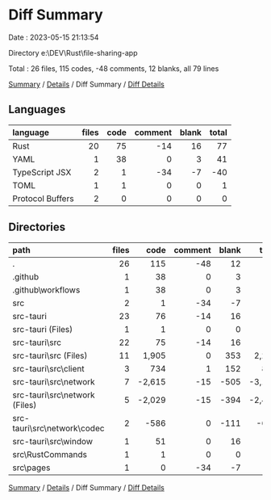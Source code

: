 # Diff Summary

Date : 2023-05-15 21:13:54

Directory e:\\DEV\\Rust\\file-sharing-app

Total : 26 files,  115 codes, -48 comments, 12 blanks, all 79 lines

[Summary](results.md) / [Details](details.md) / Diff Summary / [Diff Details](diff-details.md)

## Languages
| language | files | code | comment | blank | total |
| :--- | ---: | ---: | ---: | ---: | ---: |
| Rust | 20 | 75 | -14 | 16 | 77 |
| YAML | 1 | 38 | 0 | 3 | 41 |
| TypeScript JSX | 2 | 1 | -34 | -7 | -40 |
| TOML | 1 | 1 | 0 | 0 | 1 |
| Protocol Buffers | 2 | 0 | 0 | 0 | 0 |

## Directories
| path | files | code | comment | blank | total |
| :--- | ---: | ---: | ---: | ---: | ---: |
| . | 26 | 115 | -48 | 12 | 79 |
| .github | 1 | 38 | 0 | 3 | 41 |
| .github\\workflows | 1 | 38 | 0 | 3 | 41 |
| src | 2 | 1 | -34 | -7 | -40 |
| src-tauri | 23 | 76 | -14 | 16 | 78 |
| src-tauri (Files) | 1 | 1 | 0 | 0 | 1 |
| src-tauri\\src | 22 | 75 | -14 | 16 | 77 |
| src-tauri\\src (Files) | 11 | 1,905 | 0 | 353 | 2,258 |
| src-tauri\\src\\client | 3 | 734 | 1 | 152 | 887 |
| src-tauri\\src\\network | 7 | -2,615 | -15 | -505 | -3,135 |
| src-tauri\\src\\network (Files) | 5 | -2,029 | -15 | -394 | -2,438 |
| src-tauri\\src\\network\\codec | 2 | -586 | 0 | -111 | -697 |
| src-tauri\\src\\window | 1 | 51 | 0 | 16 | 67 |
| src\\RustCommands | 1 | 1 | 0 | 0 | 1 |
| src\\pages | 1 | 0 | -34 | -7 | -41 |

[Summary](results.md) / [Details](details.md) / Diff Summary / [Diff Details](diff-details.md)